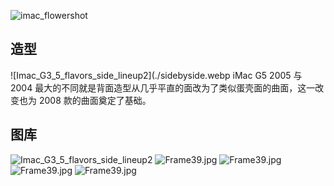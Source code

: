 ![imac_flowershot](./2006-10-0834-c.jpg)

## 造型
![Imac_G3_5_flavors_side_lineup2](./sidebyside.webp
iMac G5 2005 与 2004 最大的不同就是背面造型从几乎平直的面改为了类似蛋壳面的曲面，这一改变也为 2008 款的曲面奠定了基础。

## 图库
![Imac_G3_5_flavors_side_lineup2](./05imac_front.png)
![Frame39.jpg](./05imac_ichat.png)
![Frame39.jpg](./05imac_side.png)
![Frame39.jpg](./2006-10-0834-c.jpg)
![Frame39.jpg](./34back20051012.jpg)